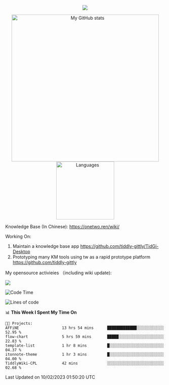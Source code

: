 <a href="https://github.com/linonetwo">
    <p align="center">
        <img src="https://github-profile-trophy.vercel.app/?username=linonetwo&column=7&theme=onedark"/>
    </p>
</a>
<a align="center" href="https://github.com/linonetwo">
  <p align="center">
    <img src="https://github-readme-stats.vercel.app/api?username=linonetwo&show_icons=true&count_private=true" alt="My GitHub stats" width="465"/>
    <img src="https://github-readme-stats.vercel.app/api/top-langs/?username=linonetwo&layout=compact&langs_count=10" alt="Languages" height="183">
  </p>
</a>

Knowledge Base (In Chinese): https://onetwo.ren/wiki/

Working On: 

1. Maintain a knowledge base app https://github.com/tiddly-gittly/TidGi-Desktop
1. Prototyping many KM tools using tw as a rapid prototype platform https://github.com/tiddly-gittly

My opensource activieies （including wiki update):

![](https://visitor-badge.glitch.me/badge?page_id=linonetwo.linonetwo)

<!--START_SECTION:waka-->
![Code Time](http://img.shields.io/badge/Code%20Time-1%2C522%20hrs%206%20mins-blue)

![Lines of code](https://img.shields.io/badge/From%20Hello%20World%20I%27ve%20Written-2%20Million%20lines%20of%20code-blue)

📊 **This Week I Spent My Time On** 

```text
🐱‍💻 Projects: 
AFFiNE                   13 hrs 54 mins      █████████████░░░░░░░░░░░░   52.95 % 
flow-chart               5 hrs 59 mins       █████░░░░░░░░░░░░░░░░░░░░   22.83 % 
template-list            1 hr 8 mins         █░░░░░░░░░░░░░░░░░░░░░░░░   04.37 % 
itonnote-theme           1 hr 3 mins         █░░░░░░░░░░░░░░░░░░░░░░░░   04.00 % 
TiddlyWiki-CPL           42 mins             ░░░░░░░░░░░░░░░░░░░░░░░░░   02.68 % 

```


 Last Updated on 10/02/2023 01:50:20 UTC
<!--END_SECTION:waka-->
